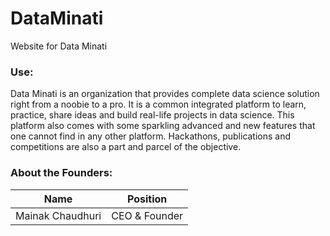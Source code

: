 # DataMinati
Website for Data Minati


### Use:

Data Minati is an organization that provides complete data science solution right from a noobie to a pro. It is a common integrated platform to learn, practice, share ideas and build real-life projects in data science. This platform also comes with some sparkling advanced and new features that one cannot find in any other platform. Hackathons, publications and competitions are also a part and parcel of the objective. 

### About the Founders:

| Name | Position |
|------|----------|
| Mainak Chaudhuri | CEO & Founder |
